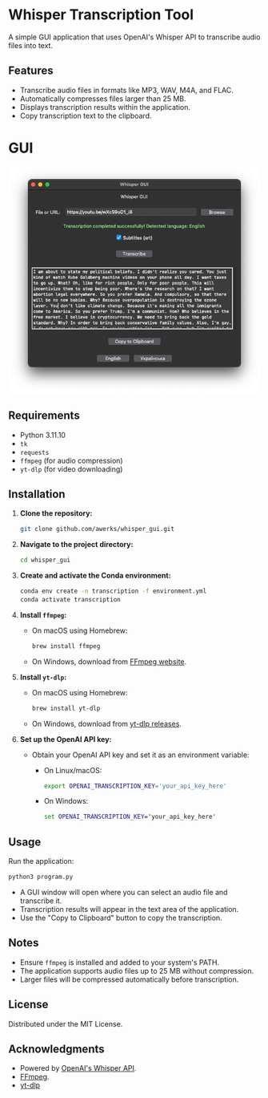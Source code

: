 # Whisper Transcription Tool

A simple GUI application that uses OpenAI's Whisper API to transcribe audio files into text.

## Features

- Transcribe audio files in formats like MP3, WAV, M4A, and FLAC.
- Automatically compresses files larger than 25 MB.
- Displays transcription results within the application.
- Copy transcription text to the clipboard.

# GUI

![Whisper Transcription Tool GUI](images/gui.png)

## Requirements

- Python 3.11.10
- `tk`
- `requests`
- `ffmpeg` (for audio compression)
- `yt-dlp` (for video downloading)

## Installation

1. **Clone the repository:**

   ```bash
   git clone github.com/awerks/whisper_gui.git
   ```

2. **Navigate to the project directory:**

   ```bash
   cd whisper_gui
   ```

3. **Create and activate the Conda environment:**

   ```bash
   conda env create -n transcription -f environment.yml
   conda activate transcription
   ```

4. **Install `ffmpeg`:**

   - On macOS using Homebrew:

     ```bash
     brew install ffmpeg
     ```

   - On Windows, download from [FFmpeg website](https://ffmpeg.org/download.html).

5. **Install `yt-dlp`:**

   - On macOS using Homebrew:

     ```bash
     brew install yt-dlp
     ```

   - On Windows, download from [yt-dlp releases](https://github.com/yt-dlp/yt-dlp/releases).

6. **Set up the OpenAI API key:**

   - Obtain your OpenAI API key and set it as an environment variable:

     - On Linux/macOS:

       ```bash
       export OPENAI_TRANSCRIPTION_KEY='your_api_key_here'
       ```

     - On Windows:

       ```cmd
       set OPENAI_TRANSCRIPTION_KEY='your_api_key_here'
       ```

## Usage

Run the application:

```bash
python3 program.py
```

- A GUI window will open where you can select an audio file and transcribe it.
- Transcription results will appear in the text area of the application.
- Use the "Copy to Clipboard" button to copy the transcription.

## Notes

- Ensure `ffmpeg` is installed and added to your system's PATH.
- The application supports audio files up to 25 MB without compression.
- Larger files will be compressed automatically before transcription.

## License

Distributed under the MIT License.

## Acknowledgments

- Powered by [OpenAI's Whisper API](https://github.com/openai/whisper).
- [FFmpeg](https://ffmpeg.org/).
- [yt-dlp](https://github.com/yt-dlp/yt-dlp)
